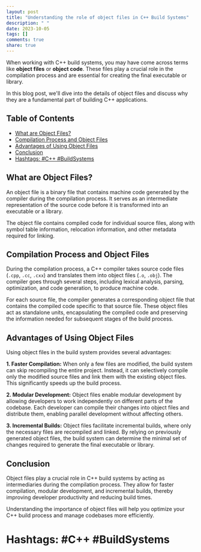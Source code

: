 ```yaml
---
layout: post
title: "Understanding the role of object files in C++ Build Systems"
description: " "
date: 2023-10-05
tags: []
comments: true
share: true
---
```


When working with C++ build systems, you may have come across terms like **object files** or **object code**. These files play a crucial role in the compilation process and are essential for creating the final executable or library.

In this blog post, we'll dive into the details of object files and discuss why they are a fundamental part of building C++ applications.

## Table of Contents
- [What are Object Files?](#what-are-object-files)
- [Compilation Process and Object Files](#compilation-process-and-object-files)
- [Advantages of Using Object Files](#advantages-of-using-object-files)
- [Conclusion](#conclusion)
- [Hashtags: #C++ #BuildSystems](#hashtags)

## What are Object Files?

An object file is a binary file that contains machine code generated by the compiler during the compilation process. It serves as an intermediate representation of the source code before it is transformed into an executable or a library.

The object file contains compiled code for individual source files, along with symbol table information, relocation information, and other metadata required for linking.

## Compilation Process and Object Files

During the compilation process, a C++ compiler takes source code files (`.cpp`, `.cc`, `.cxx`) and translates them into object files (`.o`, `.obj`). The compiler goes through several steps, including lexical analysis, parsing, optimization, and code generation, to produce machine code.

For each source file, the compiler generates a corresponding object file that contains the compiled code specific to that source file. These object files act as standalone units, encapsulating the compiled code and preserving the information needed for subsequent stages of the build process.

## Advantages of Using Object Files

Using object files in the build system provides several advantages:

**1. Faster Compilation:** When only a few files are modified, the build system can skip recompiling the entire project. Instead, it can selectively compile only the modified source files and link them with the existing object files. This significantly speeds up the build process.

**2. Modular Development:** Object files enable modular development by allowing developers to work independently on different parts of the codebase. Each developer can compile their changes into object files and distribute them, enabling parallel development without affecting others.

**3. Incremental Builds:** Object files facilitate incremental builds, where only the necessary files are recompiled and linked. By relying on previously generated object files, the build system can determine the minimal set of changes required to generate the final executable or library.

## Conclusion

Object files play a crucial role in C++ build systems by acting as intermediaries during the compilation process. They allow for faster compilation, modular development, and incremental builds, thereby improving developer productivity and reducing build times.

Understanding the importance of object files will help you optimize your C++ build process and manage codebases more efficiently.

# Hashtags: #C++ #BuildSystems